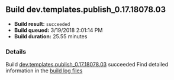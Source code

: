 ## Build dev.templates.publish_0.17.18078.03
- **Build result:** `succeeded`
- **Build queued:** 3/19/2018 2:01:14 PM
- **Build duration:** 25.55 minutes
### Details
Build [dev.templates.publish_0.17.18078.03](https://winappstudio.visualstudio.com/web/build.aspx?pcguid=a4ef43be-68ce-4195-a619-079b4d9834c2&builduri=vstfs%3a%2f%2f%2fBuild%2fBuild%2f25295) succeeded
Find detailed information in the [build log files](https://uwpctdiags.blob.core.windows.net/buildlogs/dev.templates.publish_0.17.18078.03_logs.zip)
